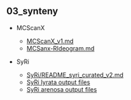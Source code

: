 ## 03_synteny

-   MCScanX
    
    -   [MCScanX_v1.md](MCScanX/MCScanX_v1.md)
    -   [MCSanx-RIdeogram.md](MCScanX/MCSanx-RIdeogram.md)

-   SyRi
    
    -   [SyRi/README_syri_curated_v2.md](SyRi/README_syri_curated_v2.md)
    -   [SyRi lyrata output files](SyRi/syri_curated/GCF_000004255_lyrata_petraea_curated) 
    -   [SyRi arenosa output files](SyRi/syri_curated/GCF_000004255_lyrata_arenosa_ordered)
    
